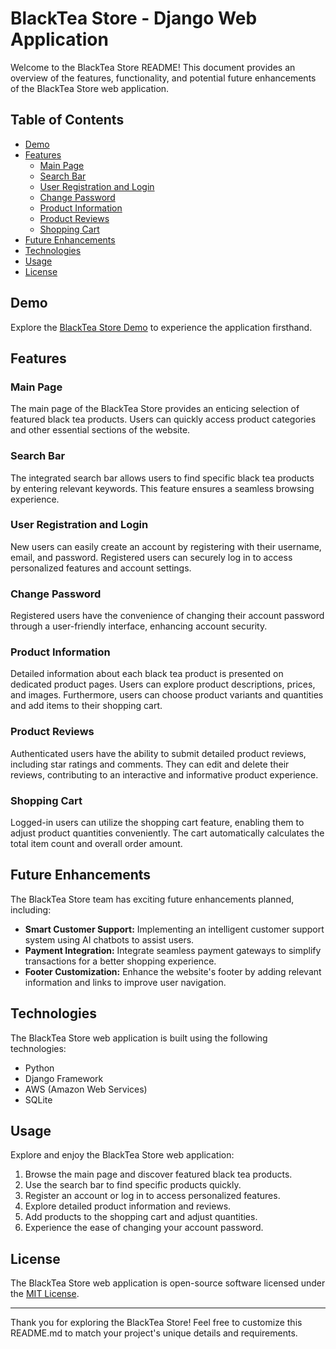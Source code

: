 # BlackTea Store - Django Web Application

Welcome to the BlackTea Store README! This document provides an overview of the features, functionality, and potential future enhancements of the BlackTea Store web application.

## Table of Contents

- [Demo](#demo)
- [Features](#features)
  - [Main Page](#main-page)
  - [Search Bar](#search-bar)
  - [User Registration and Login](#user-registration-and-login)
  - [Change Password](#change-password)
  - [Product Information](#product-information)
  - [Product Reviews](#product-reviews)
  - [Shopping Cart](#shopping-cart)
- [Future Enhancements](#future-enhancements)
- [Technologies](#technologies)
- [Usage](#usage)
- [License](#license)

## Demo

Explore the [BlackTea Store Demo](http://blacktea-store.us-east-1.elasticbeanstalk.com/) to experience the application firsthand.

## Features

### Main Page

The main page of the BlackTea Store provides an enticing selection of featured black tea products. Users can quickly access product categories and other essential sections of the website.

### Search Bar

The integrated search bar allows users to find specific black tea products by entering relevant keywords. This feature ensures a seamless browsing experience.

### User Registration and Login

New users can easily create an account by registering with their username, email, and password. Registered users can securely log in to access personalized features and account settings.

### Change Password

Registered users have the convenience of changing their account password through a user-friendly interface, enhancing account security.

### Product Information

Detailed information about each black tea product is presented on dedicated product pages. Users can explore product descriptions, prices, and images. Furthermore, users can choose product variants and quantities and add items to their shopping cart.

### Product Reviews

Authenticated users have the ability to submit detailed product reviews, including star ratings and comments. They can edit and delete their reviews, contributing to an interactive and informative product experience.

### Shopping Cart

Logged-in users can utilize the shopping cart feature, enabling them to adjust product quantities conveniently. The cart automatically calculates the total item count and overall order amount.

## Future Enhancements

The BlackTea Store team has exciting future enhancements planned, including:

- **Smart Customer Support:** Implementing an intelligent customer support system using AI chatbots to assist users.
- **Payment Integration:** Integrate seamless payment gateways to simplify transactions for a better shopping experience.
- **Footer Customization:** Enhance the website's footer by adding relevant information and links to improve user navigation.

## Technologies

The BlackTea Store web application is built using the following technologies:

- Python
- Django Framework
- AWS (Amazon Web Services)
- SQLite

## Usage

Explore and enjoy the BlackTea Store web application:

1. Browse the main page and discover featured black tea products.
2. Use the search bar to find specific products quickly.
3. Register an account or log in to access personalized features.
4. Explore detailed product information and reviews.
5. Add products to the shopping cart and adjust quantities.
6. Experience the ease of changing your account password.

## License

The BlackTea Store web application is open-source software licensed under the [MIT License](LICENSE).

---

Thank you for exploring the BlackTea Store! Feel free to customize this README.md to match your project's unique details and requirements.
